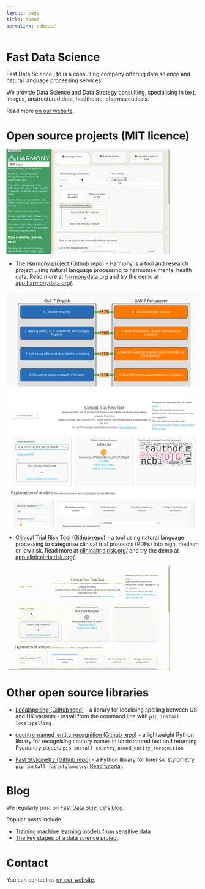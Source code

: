 ```yaml
---
layout: page
title: About
permalink: /about/
---
```


# Fast Data Science

Fast Data Science Ltd is a consulting company offering data science and natural language processing services.

We provide Data Science and Data Strategy consulting, specialising in text, images, unstructured data, healthcare, pharmaceuticals.

Read more [on our website](https://fastdatascience.com/).

# Open source projects (MIT licence)

![Harmony](/assets/harmony.gif)

* [The Harmony project (Github repo)](https://github.com/harmonydata/harmony) - Harmony is a tool and research project using natural language processing to harmonise mental health data. Read more at [harmonydata.org](https://harmonydata.org) and try the demo at [app.harmonydata.org/](https://app.harmonydata.org/).

![Harmony](/assets/harmony.png)

![Harmony](/assets/clinical_trial_risk_tool.png)

* [Clinical Trial Risk Tool (Github repo)](https://github.com/fastdatascience/clinical_trial_risk) - a tool using natural language processing to categorise clinical trial protocols (PDFs) into high, medium or low risk. Read more at [clinicaltrialrisk.org/](https://clinicaltrialrisk.org/) and try the demo at [app.clinicaltrialrisk.org/](https://app.clinicaltrialrisk.org/).

![Harmony](/assets/clinical_trial_risk_tool.gif)

# Other open source libraries

* [Localspelling (Github repo)](https://github.com/fastdatascience/localspelling) - a library for localising spelling between US and UK variants - install from the command line with `pip install localspelling`

* [country_named_entity_recognition (Github repo)](https://github.com/fastdatascience/country_named_entity_recognition) - a lightweight Python library for recognising country names in unstructured text and returning Pycountry objects `pip install country_named_entity_recognition`

* [Fast Stylometry (Github repo)](https://github.com/fastdatascience/faststylometry) - a Python library for forensic stylometry.  `pip install faststylometry`. [Read tutorial](https://freelancedatascientist.net/fast-stylometry-tutorial/).

# Blog

We regularly post on [Fast Data Science's blog](https://fastdatascience.com/blog/).

Popular posts include

* [Training machine learning models from sensitive data](https://fastdatascience.com/sensitive-data-machine-learning-model/)
* [The key stages of a data science project](https://fastdatascience.com/the-key-stages-of-a-data-science-project/)

# Contact

You can contact us [on our website](https://fastdatascience.com/contact/).

